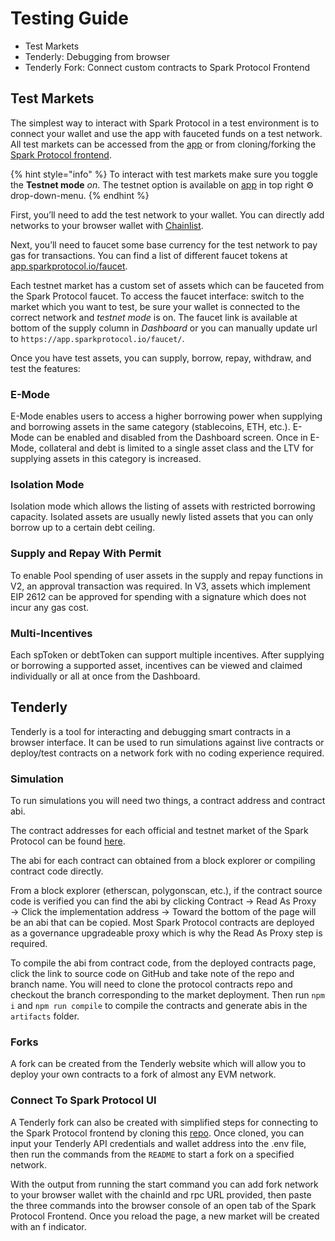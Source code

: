 # Testing Guide

* Test Markets
* Tenderly: Debugging from browser
* Tenderly Fork: Connect custom contracts to Spark Protocol Frontend

## Test Markets

The simplest way to interact with Spark Protocol in a test environment is to connect your wallet and use the app with fauceted funds on a test network. All test markets can be accessed from the [app](https://app.sparkprotocol.io) or from cloning/forking the [Spark Protocol frontend](https://github.com/spark-protocol/spark-interface).

{% hint style="info" %}
To interact with test markets make sure you toggle the **Testnet mode** _on_. The testnet option is available on [app](https://app.sparkprotocol.io) in top right ⚙️ drop-down-menu.
{% endhint %}

First, you’ll need to add the test network to your wallet. You can directly add networks to your browser wallet with [Chainlist](https://chainlist.org).

Next, you’ll need to faucet some base currency for the test network to pay gas for transactions. You can find a list of different faucet tokens at [app.sparkprotocol.io/faucet](https://app.sparkprotocol.io/faucet/).

Each testnet market has a custom set of assets which can be fauceted from the Spark Protocol faucet. To access the faucet interface: switch to the market which you want to test, be sure your wallet is connected to the correct network and _testnet mode_ is on. The faucet link is available at bottom of the supply column in _Dashboard_ or you can manually update url to `https://app.sparkprotocol.io/faucet/`.

Once you have test assets, you can supply, borrow, repay, withdraw, and test the features:

### E-Mode

E-Mode enables users to access a higher borrowing power when supplying and borrowing assets in the same category (stablecoins, ETH, etc.). E-Mode can be enabled and disabled from the Dashboard screen. Once in E-Mode, collateral and debt is limited to a single asset class and the LTV for supplying assets in this category is increased.

### Isolation Mode

Isolation mode which allows the listing of assets with restricted borrowing capacity. Isolated assets are usually newly listed assets that you can only borrow up to a certain debt ceiling.

### Supply and Repay With Permit

To enable Pool spending of user assets in the supply and repay functions in V2, an approval transaction was required. In V3, assets which implement EIP 2612 can be approved for spending with a signature which does not incur any gas cost.

### Multi-Incentives

Each spToken or debtToken can support multiple incentives. After supplying or borrowing a supported asset, incentives can be viewed and claimed individually or all at once from the Dashboard.

## Tenderly

Tenderly is a tool for interacting and debugging smart contracts in a browser interface. It can be used to run simulations against live contracts or deploy/test contracts on a network fork with no coding experience required.

### Simulation

To run simulations you will need two things, a contract address and contract abi.

The contract addresses for each official and testnet market of the Spark Protocol can be found [here](../../deployed-contracts/deployed-contracts.md).

The abi for each contract can obtained from a block explorer or compiling contract code directly.

From a block explorer (etherscan, polygonscan, etc.), if the contract source code is verified you can find the abi by clicking Contract → Read As Proxy → Click the implementation address → Toward the bottom of the page will be an abi that can be copied. Most Spark Protocol contracts are deployed as a governance upgradeable proxy which is why the Read As Proxy step is required.

To compile the abi from contract code, from the deployed contracts page, click the link to source code on GitHub and take note of the repo and branch name. You will need to clone the protocol contracts repo and checkout the branch corresponding to the market deployment. Then run `npm i` and `npm run compile` to compile the contracts and generate abis in the `artifacts` folder.

### Forks

A fork can be created from the Tenderly website which will allow you to deploy your own contracts to a fork of almost any EVM network.

### Connect To Spark Protocol UI

A Tenderly fork can also be created with simplified steps for connecting to the Spark Protocol frontend by cloning this [repo](https://github.com/sakulstra/tenderly-fork). Once cloned, you can input your Tenderly API credentials and wallet address into the .env file, then run the commands from the `README` to start a fork on a specified network.

With the output from running the start command you can add fork network to your browser wallet with the chainId and rpc URL provided, then paste the three commands into the browser console of an open tab of the Spark Protocol Frontend. Once you reload the page, a new market will be created with an f indicator.
